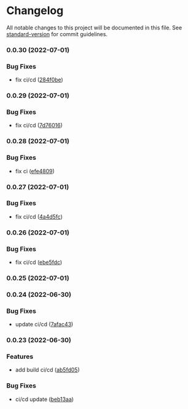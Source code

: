 # Changelog

All notable changes to this project will be documented in this file. See [standard-version](https://github.com/conventional-changelog/standard-version) for commit guidelines.

### 0.0.30 (2022-07-01)


### Bug Fixes

* fix ci/cd ([284f0be](https://github.com/NatalGrython/blockchain-library/commit/284f0be2ee9e0674fef90d04bc3dee1aa65bc2e7))

### 0.0.29 (2022-07-01)


### Bug Fixes

* fix ci/cd ([7d76016](https://github.com/NatalGrython/blockchain-library/commit/7d76016f77866b0b4f2b74f8c7664eeb6862d40d))

### 0.0.28 (2022-07-01)


### Bug Fixes

* fix ci ([efe4809](https://github.com/NatalGrython/blockchain-library/commit/efe480934c2bc5841f7e377c0b9a42009a0e058d))

### 0.0.27 (2022-07-01)


### Bug Fixes

* fix ci/cd ([4a4d5fc](https://github.com/NatalGrython/blockchain-library/commit/4a4d5fcf017d1f475a13a5a3b0214102fecc288d))

### 0.0.26 (2022-07-01)


### Bug Fixes

* fix ci/cd ([ebe5fdc](https://github.com/NatalGrython/blockchain-library/commit/ebe5fdc3bc2ae9f227372cffb3308494f723be48))

### 0.0.25 (2022-07-01)

### 0.0.24 (2022-06-30)


### Bug Fixes

* update ci/cd ([7afac43](https://github.com/NatalGrython/blockchain-library/commit/7afac43da79322804abf030d09d1c2d7dd4e8ca4))

### 0.0.23 (2022-06-30)


### Features

* add build ci/cd  ([ab5fd05](https://github.com/NatalGrython/blockchain-library/commit/ab5fd055ec6260d78613826862fe9d4ea2249b4c))


### Bug Fixes

* ci/cd update ([beb13aa](https://github.com/NatalGrython/blockchain-library/commit/beb13aaf75d3134793a15fe8a170795578bbe779))
